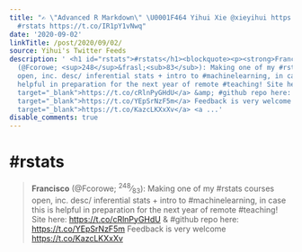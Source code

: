 ```yaml
---
title: "✍️ \"Advanced R Markdown\" \U0001F464 Yihui Xie @xieyihui https://t.co/QLs3wFda5r
  #rstats https://t.co/IR1pY1vNwq"
date: '2020-09-02'
linkTitle: /post/2020/09/02/
source: Yihui's Twitter Feeds
description: ' <h1 id="rstats">#rstats</h1><blockquote><p><strong>Francisco</strong>
  (@Fcorowe; <sup>248</sup>&frasl;<sub>83</sub>): Making one of my #rstats courses
  open, inc. desc/ inferential stats + intro to #machinelearning, in case this is
  helpful in preparation for the next year of remote #teaching! Site here: <a href="https://t.co/cRlnPyGHdU"
  target="_blank">https://t.co/cRlnPyGHdU</a> &amp; #github repo here: <a href="https://t.co/YEpSrNzF5m"
  target="_blank">https://t.co/YEpSrNzF5m</a> Feedback is very welcome <a href="https://t.co/KazcLKXxXv"
  target="_blank">https://t.co/KazcLKXxXv</a> <a ...'
disable_comments: true
---
```

 <h1 id="rstats">#rstats</h1><blockquote><p><strong>Francisco</strong> (@Fcorowe; <sup>248</sup>&frasl;<sub>83</sub>): Making one of my #rstats courses open, inc. desc/ inferential stats + intro to #machinelearning, in case this is helpful in preparation for the next year of remote #teaching! Site here: <a href="https://t.co/cRlnPyGHdU" target="_blank">https://t.co/cRlnPyGHdU</a> &amp; #github repo here: <a href="https://t.co/YEpSrNzF5m" target="_blank">https://t.co/YEpSrNzF5m</a> Feedback is very welcome <a href="https://t.co/KazcLKXxXv" target="_blank">https://t.co/KazcLKXxXv</a> <a ...